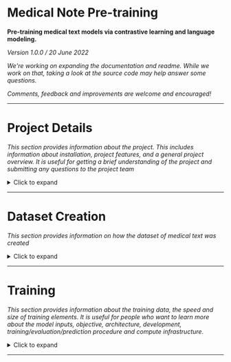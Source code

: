 # Medical Note Pre-training

**Pre-training medical text models via contrastive learning and language modeling.**

*Version 1.0.0 / 20 June 2022*

*We're working on expanding the documentation and readme. While we work on that, taking a look at the source code may help answer some questions.*

*Comments, feedback and improvements are welcome and encouraged!*

---

# Project Details 

*This section provides information about the project. This includes information about installation, project features, and a general project overview.*
*It is useful for getting a brief understanding of the project and submitting any questions to the project team*

<details>
<summary>Click to expand</summary>

* This repository was used to pre-train medical text models using masked language modeling, contrastive learning or both.
* We trained different models for medical text which support document lengths of up to 8192 tokens. We used the BioLM RoBERTa-base-PM-M3-Voc-distill-align as the starting model checkpoint.

</details>

---

# Dataset Creation
*This section provides information on how the dataset of medical text was created*

<details>
<summary>Click to expand</summary>

* The NoteLM text model was trained on medical notes from the MIMIC-III dataset, a collection of medical notes from over 40,000 patients. 
* We used nearly 2 million 356 notes without available diagnostic codes for the masked language model pre-training and a set of nearly 50,000 discharge summaries with available diagnostic codes for the contrastive language-diagnostic pre-training step.
* We also created a dataset of textual descriptions of ICD-10 codes.
* The code to pre-process the data, remove PHI placeholders, obtain textual descriptions and map ICD-9 to ICD-10 codes can be found in: [pre_train_datasets/setup/mimic](pre_train_datasets/setup/mimic)

</details>

---

# Training
*This section provides information about the training data, the speed and size of training elements.*
*It is useful for people who want to learn more about the model inputs, objective, architecture, development, training/evaluation/prediction procedure and compute infrastructure.*

<details>
<summary>Click to expand</summary>

## MLM Training

* We train one model (NoteLM 4k) with a maximum context length of 4096 tokens on 2 million medical notes from the mimic dataset.
* We use the masked language modeling objective with a 20% mask percentage.
* The code to train the model is located here: [mlm_pre_trainer.py](mlm_pre_trainer.py)
* The configurations used to train the model is here: [config_files_emlnp/train/mlm_mimic_3_v2](config_files_emlnp/train/mlm_mimic_3_v2)

## Contrastive Training

* We train 4 models with the contrastive loss and the MLM objective. Two of those models (NoteContrast 8k & NoteContrast 8k ICD) can handle upto 8192 tokens, while the other handles 4096 (NoteContrast 4k) tokens.
* The second model of length 8192 is the model fine-tuned with the ICD-10 descriptions using the contrastive loss.
* The code for building the contrastive learning architecture can be found in this folder: [models](models)
* The code to train the models is located here: [m2m_pre_trainer.py](m2m_pre_trainer.py)
* The configurations used to train the NoteContrast 4k model: [config_files_emlnp/train/mlm_icd10_clip_note_mimic_3_v1](config_files_emlnp/train/mlm_icd10_clip_note_mimic_3_v1), the NoteContrast 8k: [config_files_emlnp/train/mlm_icd10_clip_note_mimic_3_v1_8192](config_files_emlnp/train/mlm_icd10_clip_note_mimic_3_v1_8192) and the NoteContrast 8k ICD: [config_files_emlnp/train/mlm_icd10_clip_note_mimic_3_v1_8192_icd](config_files_emlnp/train/mlm_icd10_clip_note_mimic_3_v1_8192_icd)

We used the development set to select the best performing model during the course of training.
We used deepspeed while training our model, and the commands for training all the models are present in: [run_emnlp/training/train.sh](run_emnlp/training/train.sh)

</details>

---
